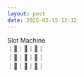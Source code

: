 ```yaml
---
layout: post
date: 2025-03-15 12:12
---
```


Slot Machine<br />
｜🍇｜🍇｜💎｜<br />
｜💎｜🍒｜🍇｜<br />
｜🍇｜💎｜🤡｜<br />

